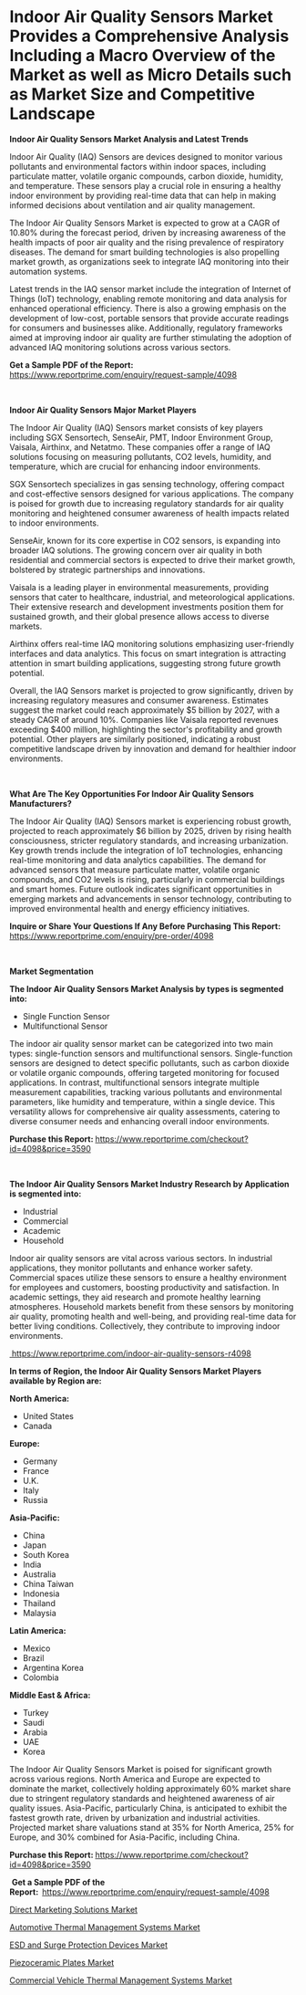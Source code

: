 <p><h1>Indoor Air Quality Sensors Market Provides a Comprehensive Analysis Including a Macro Overview of the Market as well as Micro Details such as Market Size and Competitive Landscape</h1></p><p><strong>Indoor Air Quality Sensors Market Analysis and Latest Trends</strong></p>
<p><p>Indoor Air Quality (IAQ) Sensors are devices designed to monitor various pollutants and environmental factors within indoor spaces, including particulate matter, volatile organic compounds, carbon dioxide, humidity, and temperature. These sensors play a crucial role in ensuring a healthy indoor environment by providing real-time data that can help in making informed decisions about ventilation and air quality management.</p><p>The Indoor Air Quality Sensors Market is expected to grow at a CAGR of 10.80% during the forecast period, driven by increasing awareness of the health impacts of poor air quality and the rising prevalence of respiratory diseases. The demand for smart building technologies is also propelling market growth, as organizations seek to integrate IAQ monitoring into their automation systems.</p><p>Latest trends in the IAQ sensor market include the integration of Internet of Things (IoT) technology, enabling remote monitoring and data analysis for enhanced operational efficiency. There is also a growing emphasis on the development of low-cost, portable sensors that provide accurate readings for consumers and businesses alike. Additionally, regulatory frameworks aimed at improving indoor air quality are further stimulating the adoption of advanced IAQ monitoring solutions across various sectors.</p></p>
<p><strong>Get a Sample PDF of the Report:&nbsp;</strong> <a href="https://www.reportprime.com/enquiry/request-sample/4098">https://www.reportprime.com/enquiry/request-sample/4098</a></p>
<p>&nbsp;</p>
<p><strong>Indoor Air Quality Sensors Major Market Players</strong></p>
<p><p>The Indoor Air Quality (IAQ) Sensors market consists of key players including SGX Sensortech, SenseAir, PMT, Indoor Environment Group, Vaisala, Airthinx, and Netatmo. These companies offer a range of IAQ solutions focusing on measuring pollutants, CO2 levels, humidity, and temperature, which are crucial for enhancing indoor environments.</p><p>SGX Sensortech specializes in gas sensing technology, offering compact and cost-effective sensors designed for various applications. The company is poised for growth due to increasing regulatory standards for air quality monitoring and heightened consumer awareness of health impacts related to indoor environments.</p><p>SenseAir, known for its core expertise in CO2 sensors, is expanding into broader IAQ solutions. The growing concern over air quality in both residential and commercial sectors is expected to drive their market growth, bolstered by strategic partnerships and innovations.</p><p>Vaisala is a leading player in environmental measurements, providing sensors that cater to healthcare, industrial, and meteorological applications. Their extensive research and development investments position them for sustained growth, and their global presence allows access to diverse markets.</p><p>Airthinx offers real-time IAQ monitoring solutions emphasizing user-friendly interfaces and data analytics. This focus on smart integration is attracting attention in smart building applications, suggesting strong future growth potential.</p><p>Overall, the IAQ Sensors market is projected to grow significantly, driven by increasing regulatory measures and consumer awareness. Estimates suggest the market could reach approximately $5 billion by 2027, with a steady CAGR of around 10%. Companies like Vaisala reported revenues exceeding $400 million, highlighting the sector's profitability and growth potential. Other players are similarly positioned, indicating a robust competitive landscape driven by innovation and demand for healthier indoor environments.</p></p>
<p>&nbsp;</p>
<p><strong>What Are The Key Opportunities For Indoor Air Quality Sensors Manufacturers?</strong></p>
<p><p>The Indoor Air Quality (IAQ) Sensors market is experiencing robust growth, projected to reach approximately $6 billion by 2025, driven by rising health consciousness, stricter regulatory standards, and increasing urbanization. Key growth trends include the integration of IoT technologies, enhancing real-time monitoring and data analytics capabilities. The demand for advanced sensors that measure particulate matter, volatile organic compounds, and CO2 levels is rising, particularly in commercial buildings and smart homes. Future outlook indicates significant opportunities in emerging markets and advancements in sensor technology, contributing to improved environmental health and energy efficiency initiatives.</p></p>
<p><strong>Inquire or Share Your Questions If Any Before Purchasing This Report:</strong> <a href="https://www.reportprime.com/enquiry/pre-order/4098">https://www.reportprime.com/enquiry/pre-order/4098</a></p>
<p>&nbsp;</p>
<p><strong>Market Segmentation</strong></p>
<p><strong>The Indoor Air Quality Sensors Market Analysis by types is segmented into:</strong></p>
<p><ul><li>Single Function Sensor</li><li>Multifunctional Sensor</li></ul></p>
<p><p>The indoor air quality sensor market can be categorized into two main types: single-function sensors and multifunctional sensors. Single-function sensors are designed to detect specific pollutants, such as carbon dioxide or volatile organic compounds, offering targeted monitoring for focused applications. In contrast, multifunctional sensors integrate multiple measurement capabilities, tracking various pollutants and environmental parameters, like humidity and temperature, within a single device. This versatility allows for comprehensive air quality assessments, catering to diverse consumer needs and enhancing overall indoor environments.</p></p>
<p><strong>Purchase this Report:&nbsp;</strong><a href="https://www.reportprime.com/checkout?id=4098&price=3590">https://www.reportprime.com/checkout?id=4098&price=3590</a></p>
<p>&nbsp;</p>
<p><strong>The Indoor Air Quality Sensors Market Industry Research by Application is segmented into:</strong></p>
<p><ul><li>Industrial</li><li>Commercial</li><li>Academic</li><li>Household</li></ul></p>
<p><p>Indoor air quality sensors are vital across various sectors. In industrial applications, they monitor pollutants and enhance worker safety. Commercial spaces utilize these sensors to ensure a healthy environment for employees and customers, boosting productivity and satisfaction. In academic settings, they aid research and promote healthy learning atmospheres. Household markets benefit from these sensors by monitoring air quality, promoting health and well-being, and providing real-time data for better living conditions. Collectively, they contribute to improving indoor environments.</p></p>
<p><a href="https://www.reportprime.com/indoor-air-quality-sensors-r4098">&nbsp;https://www.reportprime.com/indoor-air-quality-sensors-r4098</a></p>
<p><strong>In terms of Region, the Indoor Air Quality Sensors Market Players available by Region are:</strong></p>
<p>
    <p> <strong> North America: </strong>
        <ul>
            <li>United States</li>
            <li>Canada</li>
        </ul>
        </p> 
    <p> <strong> Europe: </strong>
        <ul>
            <li>Germany</li>
            <li>France</li>
            <li>U.K.</li>
            <li>Italy</li>
            <li>Russia</li>
        </ul>
        </p> 
    <p> <strong> Asia-Pacific: </strong>
        <ul>
            <li>China</li>
            <li>Japan</li>
            <li>South Korea</li>
            <li>India</li>
            <li>Australia</li>
            <li>China Taiwan</li>
            <li>Indonesia</li>
            <li>Thailand</li>
            <li>Malaysia</li>
        </ul>
        </p> 
    <p> <strong> Latin America: </strong>
        <ul>
            <li>Mexico</li>
            <li>Brazil</li>
            <li>Argentina Korea</li>
            <li>Colombia</li>
        </ul>
        </p> 
    <p> <strong> Middle East & Africa: </strong>
        <ul>
            <li>Turkey</li>
            <li>Saudi</li>
            <li>Arabia</li>
            <li>UAE</li>
            <li>Korea</li>
        </ul>
    </p>
    </p>
<p><p>The Indoor Air Quality Sensors Market is poised for significant growth across various regions. North America and Europe are expected to dominate the market, collectively holding approximately 60% market share due to stringent regulatory standards and heightened awareness of air quality issues. Asia-Pacific, particularly China, is anticipated to exhibit the fastest growth rate, driven by urbanization and industrial activities. Projected market share valuations stand at 35% for North America, 25% for Europe, and 30% combined for Asia-Pacific, including China.</p></p>
<p><strong>Purchase this Report: </strong><a href="https://www.reportprime.com/checkout?id=4098&price=3590">https://www.reportprime.com/checkout?id=4098&price=3590</a></p>
<p>&nbsp;<strong>Get a Sample PDF of the Report:&nbsp;&nbsp;</strong><a href="https://www.reportprime.com/enquiry/request-sample/4098">https://www.reportprime.com/enquiry/request-sample/4098</a></p>
<p><strong></strong></p>
<p><p><a href="https://www.linkedin.com/pulse/insights-direct-marketing-solutions-market-players-size-geographical-fsgxe?trackingId=y8iOQyGARxyjkEBq%2B6Tx9Q%3D%3D">Direct Marketing Solutions Market</a></p><p><a href="https://issuu.com/reportprime-2/docs/automotive-thermal-management-syste_97458736bf5a46">Automotive Thermal Management Systems Market</a></p><p><a href="https://github.com/juniordelafrance/Market-Research-Report-List-4/blob/main/esd-and-surge-protection-devices-market.md">ESD and Surge Protection Devices Market</a></p><p><a href="https://github.com/MonroeBullock54/Market-Research-Report-List-1/blob/main/piezoceramic-plates-market.md">Piezoceramic Plates Market</a></p><p><a href="https://issuu.com/reportprime-2/docs/commercial-vehicle-thermal-manageme_ee5b9aaed1d819">Commercial Vehicle Thermal Management Systems Market</a></p></p>